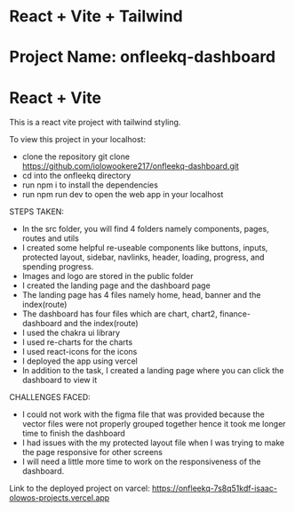 # React + Vite + Tailwind

# Project Name: onfleekq-dashboard

# React + Vite

This is a react vite project with tailwind styling.

To view this project in your localhost:

- clone the repository
  git clone https://github.com/iolowookere217/onfleekq-dashboard.git
- cd into the onfleekq directory
- run npm i to install the dependencies
- run npm run dev to open the web app in your localhost

STEPS TAKEN:

- In the src folder, you will find 4 folders namely components, pages, routes and utils
- I created some helpful re-useable components like buttons, inputs, protected layout, sidebar, navlinks, header, loading, progress, and spending progress.
- Images and logo are stored in the public folder
- I created the landing page and the dashboard page
- The landing page has 4 files namely home, head, banner and the index(route)
- The dashboard has four files which are chart, chart2, finance-dashboard and the index(route)
- I used the chakra ui library
- I used re-charts for the charts
- I used react-icons for the icons
- I deployed the app using vercel
- In addition to the task, I created a landing page where you can click the dashboard to view it

CHALLENGES FACED:

- I could not work with the figma file that was provided because the vector files were not properly grouped together hence it took me longer time to finish the dashboard
- I had issues with the my protected layout file when I was trying to make the page responsive for other screens
- I will need a little more time to work on the responsiveness of the dashboard.

Link to the deployed project on varcel:
https://onfleekq-7s8q51kdf-isaac-olowos-projects.vercel.app
